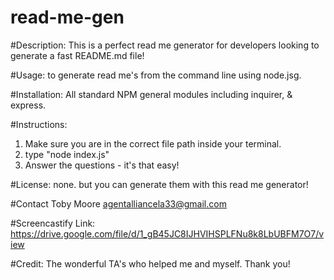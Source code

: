 # read-me-gen

#Description:
This is a perfect read me generator for developers looking to generate a fast README.md file!

#Usage:
to generate read me's from the command line using node.jsg.

#Installation:
All standard NPM general modules including inquirer, & express.

#Instructions:
1. Make sure you are in the correct file path inside your terminal.
2. type "node index.js"
3. Answer the questions - it's that easy!

#License:
none. but you can generate them with this read me generator!

#Contact
Toby Moore agentalliancela33@gmail.com

#Screencastify Link:  https://drive.google.com/file/d/1_gB45JC8IJHVIHSPLFNu8k8LbUBFM7O7/view


#Credit:
The wonderful TA's who helped me and myself.  Thank you!
